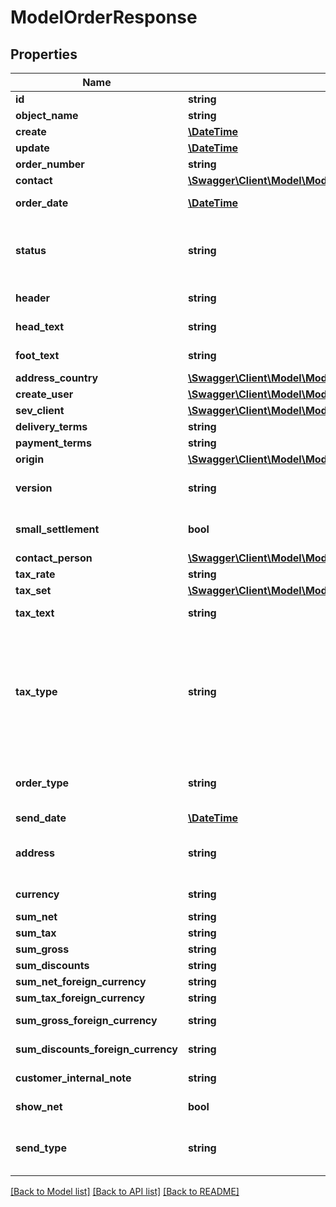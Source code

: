 # ModelOrderResponse

## Properties
Name | Type | Description | Notes
------------ | ------------- | ------------- | -------------
**id** | **string** | The order id | [optional] 
**object_name** | **string** | The order object name | [optional] 
**create** | [**\DateTime**](\DateTime.md) | Date of order creation | [optional] 
**update** | [**\DateTime**](\DateTime.md) | Date of last order update | [optional] 
**order_number** | **string** | The order number | [optional] 
**contact** | [**\Swagger\Client\Model\ModelOrderResponseContact**](ModelOrderResponseContact.md) |  | [optional] 
**order_date** | [**\DateTime**](\DateTime.md) | Needs to be provided as timestamp or dd.mm.yyyy | [optional] 
**status** | **string** | Please have a look in       &lt;a href&#x3D;&#x27;https://api.sevdesk.de/#section/Types-and-status-of-orders&#x27;&gt;status of orders&lt;/a&gt;      to see what the different status codes mean | [optional] 
**header** | **string** | Normally consist of prefix plus the order number | [optional] 
**head_text** | **string** | Certain html tags can be used here to format your text | [optional] 
**foot_text** | **string** | Certain html tags can be used here to format your text | [optional] 
**address_country** | [**\Swagger\Client\Model\ModelOrderResponseAddressCountry**](ModelOrderResponseAddressCountry.md) |  | [optional] 
**create_user** | [**\Swagger\Client\Model\ModelCreditNoteResponseCreateUser**](ModelCreditNoteResponseCreateUser.md) |  | [optional] 
**sev_client** | [**\Swagger\Client\Model\ModelOrderResponseSevClient**](ModelOrderResponseSevClient.md) |  | [optional] 
**delivery_terms** | **string** | Delivery terms of the order | [optional] 
**payment_terms** | **string** | Payment terms of the order | [optional] 
**origin** | [**\Swagger\Client\Model\ModelOrderResponseOrigin**](ModelOrderResponseOrigin.md) |  | [optional] 
**version** | **string** | Version of the order.&lt;br&gt;      Can be used if you have multiple drafts for the same order.&lt;br&gt;      Should start with 0 | [optional] 
**small_settlement** | **bool** | Defines if the client uses the small settlement scheme.      If yes, the order must not contain any vat | [optional] 
**contact_person** | [**\Swagger\Client\Model\ModelOrderResponseContactPerson**](ModelOrderResponseContactPerson.md) |  | [optional] 
**tax_rate** | **string** | Is overwritten by order position tax rates | [optional] 
**tax_set** | [**\Swagger\Client\Model\ModelOrderResponseTaxSet**](ModelOrderResponseTaxSet.md) |  | [optional] 
**tax_text** | **string** | A common tax text would be &#x27;Umsatzsteuer 19%&#x27; | [optional] 
**tax_type** | **string** | Tax type of the order. There are four tax types: 1. default - Umsatzsteuer ausweisen 2. eu - Steuerfreie innergemeinschaftliche Lieferung (Europäische Union) 3. noteu - Steuerschuldnerschaft des Leistungsempfängers (außerhalb EU, z. B. Schweiz) 4. custom - Using custom tax set 5. ss - Not subject to VAT according to §19 1 UStG Tax rates are heavily connected to the tax type used. | [optional] 
**order_type** | **string** | Type of the order. For more information on the different types, check      &lt;a href&#x3D;&#x27;https://api.sevdesk.de/#section/Types-and-status-of-orders&#x27;&gt;this&lt;/a&gt; | [optional] 
**send_date** | [**\DateTime**](\DateTime.md) | The date the order was sent to the customer | [optional] 
**address** | **string** | Complete address of the recipient including name, street, city, zip and country.&lt;br&gt;       Line breaks can be used and will be displayed on the invoice pdf. | [optional] 
**currency** | **string** | Currency used in the order. Needs to be currency code according to ISO-4217 | [optional] 
**sum_net** | **string** | Net sum of the order | [optional] 
**sum_tax** | **string** | Tax sum of the order | [optional] 
**sum_gross** | **string** | Gross sum of the order | [optional] 
**sum_discounts** | **string** | Sum of all discounts in the order | [optional] 
**sum_net_foreign_currency** | **string** | Net sum of the order in the foreign currency | [optional] 
**sum_tax_foreign_currency** | **string** | Tax sum of the order in the foreign currency | [optional] 
**sum_gross_foreign_currency** | **string** | Gross sum of the order in the foreign currency | [optional] 
**sum_discounts_foreign_currency** | **string** | Discounts sum of the order in the foreign currency | [optional] 
**customer_internal_note** | **string** | Internal note of the customer. Contains data entered into field &#x27;Referenz/Bestellnummer&#x27; | [optional] 
**show_net** | **bool** | If true, the net amount of each position will be shown on the order. Otherwise gross amount | [optional] 
**send_type** | **string** | Type which was used to send the order. IMPORTANT: Please refer to the order section of the       *     API-Overview to understand how this attribute can be used before using it! | [optional] 

[[Back to Model list]](../../README.md#documentation-for-models) [[Back to API list]](../../README.md#documentation-for-api-endpoints) [[Back to README]](../../README.md)


